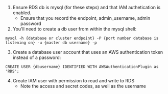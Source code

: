 1. Ensure RDS db is mysql (for these steps) and that IAM authetication is enabled. 
    - Ensure that you record the endpoint, admin_username, admin password
2. You'll need to create a db user from within the mysql shell:

`mysql -h {database or cluster endpoint} -P {port number database is listening on} -u {master db username} -p`

3. Create a database user account that uses an AWS authentication token instead of a password:

`CREATE USER {dbusername} IDENTIFIED WITH AWSAuthenticationPlugin as 'RDS';`

4. Create IAM user with permission to read and write to RDS
    - Note the access and secret codes, as well as the username
